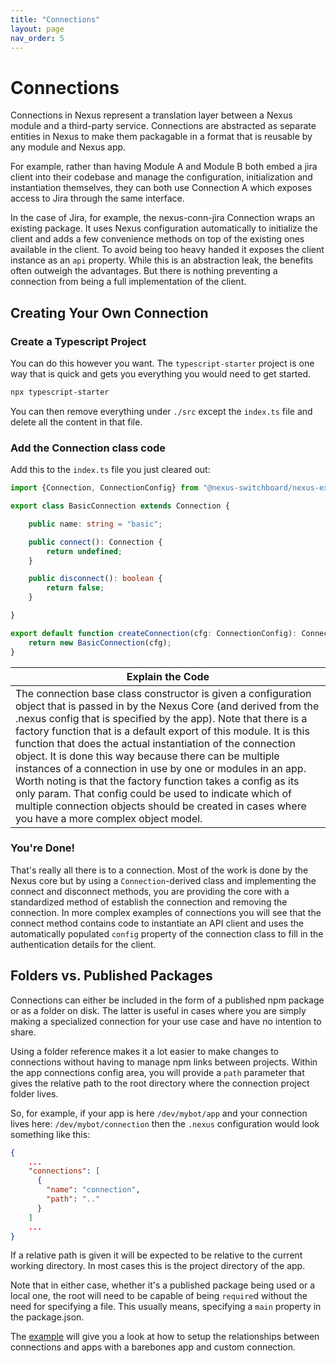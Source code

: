 ```yaml
---
title: "Connections"
layout: page
nav_order: 5
---
```

# Connections

Connections in Nexus represent a translation layer between a Nexus module and a third-party service.  Connections are abstracted as separate entities in Nexus to make them packagable in a format that is reusable by any module and Nexus app.

For example, rather than having Module A and Module B both embed a jira client into their codebase and manage the configuration, initialization and instantiation themselves, they can both use Connection A which exposes access to Jira through the same interface.

In the case of Jira, for example, the nexus-conn-jira Connection wraps an existing package.  It uses Nexus configuration automatically to initialize the client and adds a few convenience methods on top of the existing ones available in the client.  To avoid being too heavy handed it exposes the client instance as an `api` property.  While this is an abstraction leak, the benefits often outweigh the advantages.  But there is nothing preventing a connection from being a full implementation of the client.



## Creating Your Own Connection

### Create a Typescript Project
You can do this however you want.  The `typescript-starter` project is one way that is quick and gets you everything you would need to get started.

``` bash
npx typescript-starter
```

You can then remove everything under `./src` except the `index.ts` file and delete all the content in that file.

### Add the Connection class code

Add this to the `index.ts` file you just cleared out:

```typescript
import {Connection, ConnectionConfig} from "@nexus-switchboard/nexus-extend";

export class BasicConnection extends Connection {

    public name: string = "basic";

    public connect(): Connection {
        return undefined;
    }

    public disconnect(): boolean {
        return false;
    }

}

export default function createConnection(cfg: ConnectionConfig): Connection {
    return new BasicConnection(cfg);
}
```

|Explain the Code|
|----------------|
|The connection base class constructor is given a configuration object that is passed in by the Nexus Core (and derived from the .nexus config that is specified by the app).  Note that there is a factory function that is a default export of this module.  It is this function that does the actual instantiation of the connection object.  It is done this way because there can be multiple instances of a connection in use by one or modules in an app.  Worth noting is that the factory function takes a config as its only param.  That config could be used to indicate which of multiple connection objects should be created in cases where you have a more complex object model.|


### You're Done!
That's really all there is to a connection.  Most of the work is done by the Nexus core but by using a `Connection`-derived class and implementing the connect and disconnect methods, you are providing the core with a standardized method of establish the connection and removing the connection.  In more complex examples of connections you will see that the connect method contains code to instantiate an API client and uses the automatically populated `config` property of the connection class to fill in the authentication details for the client.


## Folders vs. Published Packages

Connections can either be included in the form of a published npm package or as a folder on disk.  The latter is useful in cases where you are simply making a specialized connection for your use case and have no intention to share.

Using a folder reference makes it a lot easier to make changes to connections without having to manage npm links between projects.  Within the app connections config area, you will provide a `path` parameter that gives the relative path to the root directory where the connection project folder lives.

So, for example, if your app is here `/dev/mybot/app` and your connection lives here: `/dev/mybot/connection` then the `.nexus` configuration would look something like this:
```json
{
    ...
    "connections": [
      {
        "name": "connection",
        "path": ".."
      }
    ]
    ...
}
```  
If a relative path is given it will be expected to be relative to the current working directory.  In most cases this is the project directory of the app.

Note that in either case, whether it's a published package being used or a local one, the root will need to be capable of being `require`d without the need for specifying a file.  This usually means, specifying a `main` property in the package.json.

The [example](/docs/example) will give you a look at how to setup the relationships between connections and apps with a barebones app and custom connection.
